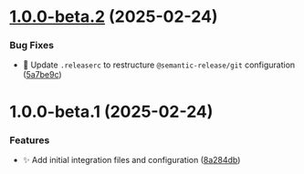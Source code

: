 # [1.0.0-beta.2](https://github.com/mguyard/hass-diagral/compare/v1.0.0-beta.1...v1.0.0-beta.2) (2025-02-24)


### Bug Fixes

* 🔧 Update `.releaserc` to restructure `@semantic-release/git` configuration ([5a7be9c](https://github.com/mguyard/hass-diagral/commit/5a7be9ce16caeb63ebe8c137da50e74543dfab76))

# 1.0.0-beta.1 (2025-02-24)


### Features

* ✨ Add initial integration files and configuration ([8a284db](https://github.com/mguyard/hass-diagral/commit/8a284dbcb2baf8f1de2e4278111fb36bcd30df4b))
